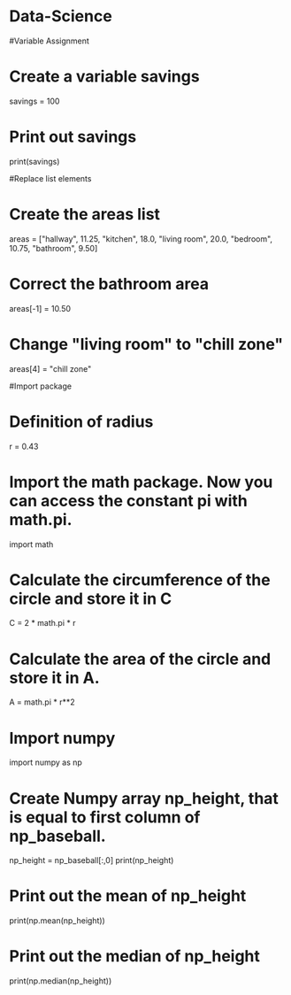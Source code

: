 # Data-Science

#Variable Assignment
# Create a variable savings
savings = 100

# Print out savings
print(savings)

#Replace list elements
# Create the areas list
areas = ["hallway", 11.25, "kitchen", 18.0, "living room", 20.0, "bedroom", 10.75, "bathroom", 9.50]

# Correct the bathroom area
areas[-1] = 10.50

# Change "living room" to "chill zone"
areas[4] = "chill zone"

#Import package
# Definition of radius
r = 0.43

# Import the math package. Now you can access the constant pi with math.pi.
import math

# Calculate the circumference of the circle and store it in C
C = 2 * math.pi * r

# Calculate the area of the circle and store it in A.
A = math.pi * r**2

# Import numpy
import numpy as np

# Create Numpy array np_height, that is equal to first column of np_baseball.
np_height = np_baseball[:,0]
print(np_height)

# Print out the mean of np_height
print(np.mean(np_height))

# Print out the median of np_height
print(np.median(np_height))
